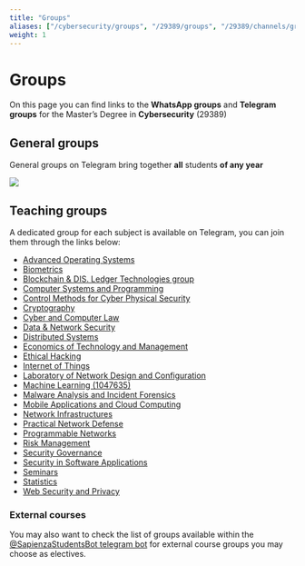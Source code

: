 ```yaml
---
title: "Groups"
aliases: ["/cybersecurity/groups", "/29389/groups", "/29389/channels/gruppi", "/cybersecurity/whatsapp", "/29389/whatsapp", "/29389/channels/whatsapp", "/29389/channels/telegram"]
weight: 1
---
```


# Groups

On this page you can find links to the **WhatsApp groups** and **Telegram groups** for the Master’s Degree in **Cybersecurity** (29389)

## General groups

General groups on Telegram bring together **all** students **of any year**

[![](https://img.shields.io/badge/-general_cybersecurity_telegram_group-26A5E4?style=for-the-badge&logo=Telegram&logoColor=white&link=https://t.me/QtRSiqhwyL)](https://t.me/QtRSiqhwyL)

## Teaching groups

A dedicated group for each subject is available on Telegram, you can join them through the links below:

- [Advanced Operating Systems](https://t.me/joinchat/JFDprRPo356iKWaUWmUBcA)
- [Biometrics](https://t.me/+cTqgWjub2OtiYTRk)
- [Blockchain & DIS. Ledger Technologies group](https://t.me/joinchat/x45vqQjj-YA0MWM8)
- [Computer Systems and Programming](https://t.me/+WeMUQBv-PJsxODY8)
- [Control Methods for Cyber Physical Security](https://t.me/joinchat/CfmfQxqqqp9koNg-RXnAPg)
- [Cryptography](https://t.me/+F-SYInrFG8YzMzk0)
- [Cyber and Computer Law](https://t.me/joinchat/CfmfQxjQSWgoik4DMuDhsA)
- [Data & Network Security](https://t.me/+FZi_f97BMsYyMDc8)
- [Distributed Systems](https://t.me/+GGxdP61DHeY4Yzg0)
- [Economics of Technology and Management](https://t.me/joinchat/Byn1-Q-2EeAhVGmQGMBv0A)
- [Ethical Hacking](https://t.me/joinchat/CfmfQ1Hmwtu6I31Y90ArnA)
- [Internet of Things](https://t.me/joinchat/Ij0ughS_5Xg-YdTvfvKZ0A)
- [Laboratory of Network Design and Configuration](https://t.me/BDIpaE1riB)
- [Machine Learning (1047635)](https://t.me/joinchat/CfmfQxxDgqJ5XlaYr353zQ)
- [Malware Analysis and Incident Forensics](https://t.me/joinchat/Szo8TuKBLaN4QGsW)
- [Mobile Applications and Cloud Computing](https://t.me/joinchat/CfmfQ0wDb1i3PsVS_itHpg)
- [Network Infrastructures](https://t.me/joinchat/CfmfQ0jQaxvUpWib9qKM2Q)
- [Practical Network Defense](https://t.me/joinchat/CfmfQ0Qzgm4pAlKUmX5yzw)
- [Programmable Networks](https://t.me/+6GecsNztjXZhYzg0)
- [Risk Management](https://t.me/+zh4i3_eJYw02ZjM0)
- [Security Governance](https://t.me/joinchat/CfmfQ0lV3bjfytnH47gEaw)
- [Security in Software Applications](https://t.me/+wV3s2yUPAsE0YWNk)
- [Seminars](https://t.me/joinchat/CfmfQxXteHLLf1DR6K_SXg)
- [Statistics](https://t.me/joinchat/TF9FYvEFNJOmUjeW)
- [Web Security and Privacy](https://t.me/joinchat/Hyky-BMSGtEiNdEUZcHB9w)

### External courses

You may also want to check the list of groups available within the [@SapienzaStudentsBot telegram bot](https://telegram.me/SapienzaStudentsBot) for external course groups you may choose as electives.
